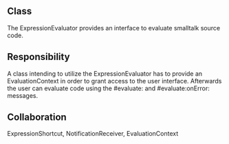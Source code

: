 Class
--------------------------------------------------------------------------------
The ExpressionEvaluator provides  an interface
to evaluate smalltalk source code.

Responsibility
--------------------------------------------------------------------------------
A class intending to utilize the ExpressionEvaluator has
to provide an EvaluationContext in order to grant access
to the user interface. Afterwards the user can evaluate
code using the #evaluate: and #evaluate:onError: messages.

Collaboration
--------------------------------------------------------------------------------
ExpressionShortcut, NotificationReceiver, EvaluationContext